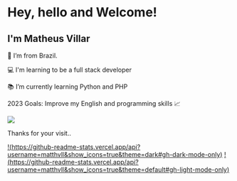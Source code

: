 # Hey, hello and Welcome!

## I'm Matheus Villar

:house_with_garden: I’m from Brazil.

:computer: I'm learning to be a full stack developer

:books: I’m currently learning Python and PHP

2023 Goals: Improve my English and programming skills 📈

<picture>
<source 
  srcset="https://github-readme-stats.vercel.app/api?username=matthvll&show_icons=true&theme=dark"
  media="(prefers-color-scheme: dark)"
/>
<source
  srcset="https://github-readme-stats.vercel.app/api?username=matthvll&show_icons=true"
  media="(prefers-color-scheme: light), (prefers-color-scheme: no-preference)"
/>
<img src="https://github-readme-stats.vercel.app/api?username=matthvll&show_icons=true" />
</picture>

  
Thanks for your visit..

[!(https://github-readme-stats.vercel.app/api?username=matthvll&show_icons=true&theme=dark#gh-dark-mode-only)](https://github.com/matthvll/github-readme-stats#gh-dark-mode-only)
[!(https://github-readme-stats.vercel.app/api?username=matthvll&show_icons=true&theme=default#gh-light-mode-only)](https://github.com/matthvll/github-readme-stats#gh-light-mode-only)
